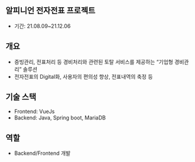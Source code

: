 ## 알피니언 전자전표 프로젝트
- 기간: 21.08.09~21.12.06



## 개요
* 증빙관리, 전표처리 등 경비처리와 관련된 토탈 서비스를 제공하는 “기업형 경비관리” 솔루션
* 전자전표의 Digital화, 사용자의 편의성 향상, 전표내역의 축정 등



## 기술 스택
* Frontend: VueJs
* Backend: Java, Spring boot, MariaDB



## 역할
* Backend/Frontend 개발
